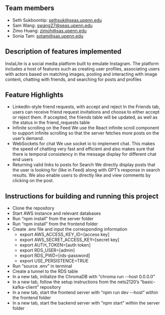 ## Team members
- Seth Sukboontip: sethsuk@seas.upenn.edu
- Sam Wang: swang27@seas.upenn.edu
- Zimo Huang: zimoh@sas.upenn.edu
- Sonia Tam: sotam@sas.upenn.edu


## Description of features implemented
InstaLite is a social media platform built to emulate Instagram. The platform includes a host of features such as creating user profiles, associating users with actors based on matching images, posting and interacting with image content, chatting with friends, and searching for posts and profiles


## Feature Highlights
- LinkedIn-style friend requests, with accept and reject
    In the Friends tab, users can receive friend request invitations and choose to either accept or reject them. If accepted, the friends table will be updated, as well as the status in the friend_requests table
- Infinite scrolling on the Feed 
    We use the React infinite scroll component to support infinite scrolling so that the server fetches more posts on the user’s demand. 
- WebSockets for chat
    We use socket io to implement chat. This makes the speed of chatting very fast and efficient and also makes sure that there is temporal consistency in the message display for different chat end users
- Returning valid links to posts for Search 
    We directly display posts that the user is looking for (like in Feed) along with GPT’s response in search results. We also enable users to directly like and view comments by clicking on the post.


## Instructions for building and running this project
- Clone the repository
- Start AWS instance and relevant databases
- Run “npm install” from the server folder
- Run “npm install” from the frontend folder
- Create .env file and input the corresponding information
    - export AWS_ACCESS_KEY_ID=[access key]
    - export AWS_SECRET_ACCESS_KEY=[secret key]
    - export AUTH_TOKEN=[auth token]
    - export RDS_USER=[admin]
    - export RDS_PWD=[rds-password]
    - export USE_PERSISTENCE=TRUE
- Run “source .env” in terminal
- Create a tunnel to the RDS table
- In a new tab, initialize the ChromaDB with “chroma run --host 0.0.0.0”
- In a new tab, follow the setup instructions from the nets2120’s “basic-kafka-client” repository
- In a new tab, start the frontend server with “npm run dev --host” within the frontend folder
- In a new tab, start the backend server with “npm start” within the server folder


